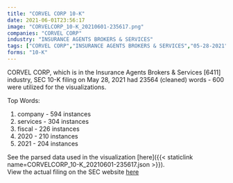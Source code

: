```yaml
---
title: "CORVEL CORP 10-K"
date: 2021-06-01T23:56:17
image: "CORVELCORP_10-K_20210601-235617.png"
companies: "CORVEL CORP"
industry: "INSURANCE AGENTS BROKERS & SERVICES"
tags: ["CORVEL CORP","INSURANCE AGENTS BROKERS & SERVICES","05-28-2021","10-K"]
forms: "10-K"
---
```

CORVEL CORP, which is in the Insurance Agents Brokers & Services [6411] industry, SEC 10-K filing on May 28, 2021 had 23564 (cleaned) words - 600 were utilized for the visualizations.

Top Words:
1. company - 594 instances
2. services - 304 instances
3. fiscal - 226 instances
4. 2020 - 210 instances
5. 2021 - 204 instances


See the parsed data used in the visualization [here]({{< staticlink name=CORVELCORP_10-K_20210601-235617.json >}}).  
View the actual filing on the SEC website [here](https://www.sec.gov/Archives/edgar/data/874866/0001564590-21-030813.txt)